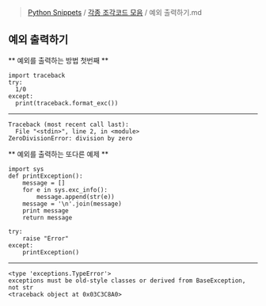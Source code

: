 > [Python Snippets](../README.md) / [각종 조각코드 모음](README.md) / 예외 출력하기.md
## 예외 출력하기
** 예외를 출력하는 방법 첫번째 **

    import traceback
    try:
      1/0
    except:
      print(traceback.format_exc())

----

    Traceback (most recent call last):
      File "<stdin>", line 2, in <module>
    ZeroDivisionError: division by zero
    
** 예외를 출력하는 또다른 예제 **

    import sys
    def printException():
        message = []
        for e in sys.exc_info():
            message.append(str(e))
        message = '\n'.join(message)
        print message
        return message
    
    try:
        raise "Error"
    except:
        printException()

----
    
    <type 'exceptions.TypeError'>
    exceptions must be old-style classes or derived from BaseException, not str
    <traceback object at 0x03C3C8A0>

